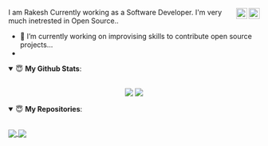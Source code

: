 <a href="https://www.linkedin.com/in/rakesh-badavath/" target="_blank" rel="nofollow"><img align="right" alt="Rakesh's Linkdein" width="22px" src="https://cdn.jsdelivr.net/npm/simple-icons@v3/icons/linkedin.svg" /></a><a href="https://github.com/Revenge-Rakesh" target="_blank" rel="nofollow"><img align="right" alt="Rakesh's Github" width="22px" src="https://cdn.jsdelivr.net/npm/simple-icons@v3/icons/github.svg" /></a>

I am Rakesh Currently working as a Software Developer.
I'm very much inetrested in Open Source..


- 🔭 I’m currently working on improvising skills to contribute open source projects...
- 

<!-- Detaild of Project and Starts  --->
<details open>
 <summary> 😇 <b>My Github Stats</b>: </summary>

<br>

<p align = "center">
  <img src="https://github-readme-stats.vercel.app/api?username=Revenge-Rakesh&count_private=true&show_icons=true&theme=radical&line_height=20"> 
  <img  src="https://github-readme-stats.vercel.app/api/top-langs/?username=Revenge-Rakesh&langs_count=8&layout=compact&theme=radical">
</p>

</details>

<!-- 
[![Rakesh's github stats](https://github-readme-stats.vercel.app/api?username=Revenge-Rakesh&count_private=true&show_icons=true&theme=radical)](https://github.com/anuraghazra/github-readme-stats)   [![Top Langs](https://github-readme-stats.vercel.app/api/top-langs/?username=Revenge-Rakesh&langs_count=8&layout=compact&theme=radical&count_private=true&show_icons=true)](https://github.com/anuraghazra/github-readme-stats)   -->
<!--[![ReadMe Card](https://github-readme-stats.vercel.app/api/pin/?username=Revenge-Rakesh&repo=Revenge-Rakesh)](https://github.com/anuraghazra/github-readme-stats)  -->



<details open>
 <summary> 😇 <b>My Repositories</b>: </summary>

<br>
<p>
<a href="https://github.com/Revenge-Rakesh/Revenge-Rakesh">
  <img align="center" src="https://github-readme-stats.vercel.app/api/pin/?username=Revenge-Rakesh&repo=Revenge-Rakesh" />
</a>
<a href="https://github.com/Revenge-Rakesh/simpleChatApplication">
  <img align="center" src="https://github-readme-stats.vercel.app/api/pin/?username=Revenge-Rakesh&repo=simpleChatApplication" />
</a>
</p>

</details>

<!--
**Revenge-Rakesh/Revenge-Rakesh** is a ✨ _special_ ✨ repository because its `README.md` (this file) appears on your GitHub profile.

Here are some ideas to get you started:

- 🔭 I’m currently working on ...
- 🌱 I’m currently learning ...
- 👯 I’m looking to collaborate on ...
- 🤔 I’m looking for help with ...
- 💬 Ask me about ...
- 📫 How to reach me: ...
- 😄 Pronouns: ...
- ⚡ Fun fact: ...
-->
 

